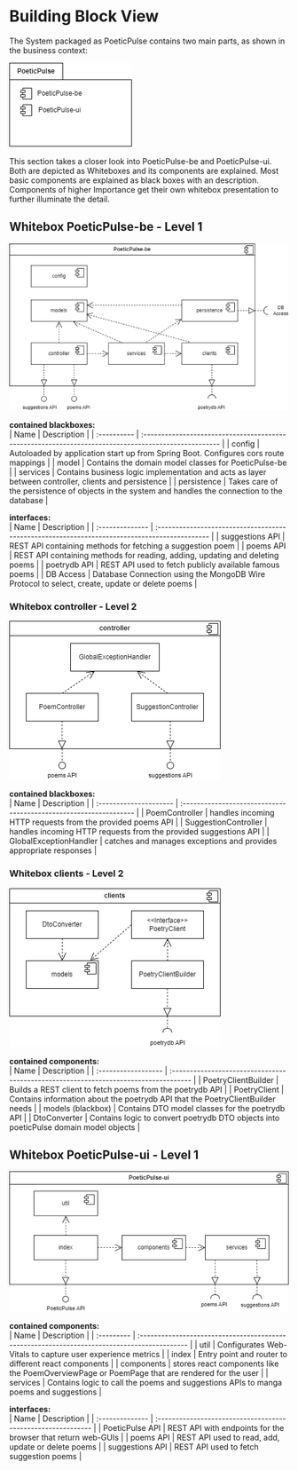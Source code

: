 # Building Block View

The System packaged as PoeticPulse contains two main parts, as shown in the business context:

![BlackboxOverall](images/BlackboxOverall.png)

This section takes a closer look into PoeticPulse-be and PoeticPulse-ui. Both are depicted as Whiteboxes and its components are explained. Most basic components are explained as black boxes with an description. Components of higher Importance get their own whitebox presentation to further illuminate the detail.

## Whitebox PoeticPulse-be - Level 1

![WhiteboxPoeticPulse_be](images/WhiteboxPoeticPulse_be.png)  

**contained blackboxes:**  
| Name        | Description                                                                                              |
| :---------- | :--------------------------------------------------------------------------------------------------- |
| config      | Autoloaded by application start up from Spring Boot. Configures cors route mappings                  |
| model       | Contains the domain model classes for PoeticPulse-be                                                 |
| services    | Contains business logic implementation and acts as layer between controller, clients and persistence |
| persistence | Takes care of the persistence of objects in the system and handles the connection to the database    |

**interfaces:**    
| Name            | Description                                                                                   |
| :-------------- | :-------------------------------------------------------------------------------------------- |
| suggestions API | REST API containing methods for fetching a suggestion poem                                    |
| poems API       | REST API containing methods for reading, adding, updating and deleting poems                  |
| poetrydb API    | REST API used to fetch publicly available famous poems                                        |
| DB Access       | Database Connection using the MongoDB Wire Protocol to select, create, update or delete poems |

### Whitebox controller - Level 2

![WhiteboxPoeticPulse_ui](images/WhiteboxController.png)

**contained blackboxes:**  
| Name                   | Description                                                           |
| :--------------------- | :---------------------------------------------------------------- |
| PoemController         | handles incoming HTTP requests from the provided poems API        |
| SuggestionController   | handles incoming HTTP requests from the provided suggestions API  |
| GlobalExceptionHandler | catches and manages exceptions and provides appropriate responses |

### Whitebox clients - Level 2

![WhiteboxPoeticPulse_ui](images/WhiteBoxClients.png)

**contained components:**  
| Name                | Description                                                                              |
| :------------------ | :----------------------------------------------------------------------------------- |
| PoetryClientBuilder | Builds a REST client to fetch poems from the poetrydb API                            |
| PoetryClient        | Contains information about the poetrydb API that the PoetryClientBuilder needs       |
| models (blackbox)   | Contains DTO model classes for the poetrydb API                                      |
| DtoConverter        | Contains logic to convert poetrydb DTO objects into poeticPulse domain model objects |

## Whitebox PoeticPulse-ui - Level 1

![WhiteboxPoeticPulse_ui](images/WhiteboxPoeticPulse_ui.png)

**contained components:**  
| Name       | Description                                                                                      |
| :--------- | :------------------------------------------------------------------------------------------- |
| util       | Configurates Web-Vitals to capture user experience metrics                                   |
| index      | Entry point and router to different react components                                         |
| components | stores react components like the PoemOverviewPage or PoemPage that are rendered for the user |
| services   | Contains logic to call the poems and suggestions APIs to manga poems and suggestions         |

**interfaces:**    
| Name            | Description                                                  |
| :-------------- | :----------------------------------------------------------- |
| PoeticPulse API | REST API with endpoints for the browser that return web-GUIs |
| poems API       | REST API used to read, add, update or delete poems           |
| suggestions API | REST API used to fetch suggestion poems                      |
